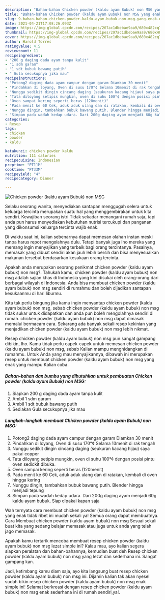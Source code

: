 ```yaml
---
description: "Bahan-bahan Chicken powder (kaldu ayam Bubuk) non MSG yang enak dan Mudah Dibuat"
title: "Bahan-bahan Chicken powder (kaldu ayam Bubuk) non MSG yang enak dan Mudah Dibuat"
slug: 9-bahan-bahan-chicken-powder-kaldu-ayam-bubuk-non-msg-yang-enak-dan-mudah-dibuat
date: 2021-04-21T17:08:26.093Z
image: https://img-global.cpcdn.com/recipes/207ac1dbebae9aa9/680x482cq70/chicken-powder-kaldu-ayam-bubuk-non-msg-foto-resep-utama.jpg
thumbnail: https://img-global.cpcdn.com/recipes/207ac1dbebae9aa9/680x482cq70/chicken-powder-kaldu-ayam-bubuk-non-msg-foto-resep-utama.jpg
cover: https://img-global.cpcdn.com/recipes/207ac1dbebae9aa9/680x482cq70/chicken-powder-kaldu-ayam-bubuk-non-msg-foto-resep-utama.jpg
author: Harold Torres
ratingvalue: 4.5
reviewcount: 11
recipeingredient:
- "200 g daging dada ayam tanpa kulit"
- "1 sdm garam"
- "1 sdt bubuk bawang putih"
- " Gula secukupnya jika mau"
recipeinstructions:
- "Potong2 daging dada ayam campur dengan garam Diamkan 30 menit"
- "Pindahkan di loyang, Oven di susu 170°¢ Selama 10menit di rak tengah"
- "Nunggu sedikit dingin cincang daging (seukuran kacang hijau) saya pakai copper"
- "Tata diloyang setipis mungkin, oven di suhu 100°¢ dengan posisi pintu oven sedidkit dibuka."
- "Oven sampai kering seperti beras (120menit)"
- "Pada menit ke 60 Cek, aduk aduk ulang dan di ratakan, kembali di oven hingga kering"
- "Nunggu dingin, tambahkan bubuk bawang putih. Blender hingga menjadi tepung"
- "Simpan pada wadah kedap udara. Dari 200g daging ayam menjadi 60g kaldu ayam bubuk. Siap dipakai kapan saja"
categories:
- Resep
tags:
- chicken
- powder
- kaldu

katakunci: chicken powder kaldu 
nutrition: 111 calories
recipecuisine: Indonesian
preptime: "PT11M"
cooktime: "PT33M"
recipeyield: "4"
recipecategory: Dinner

---
```



![Chicken powder (kaldu ayam Bubuk) non MSG](https://img-global.cpcdn.com/recipes/207ac1dbebae9aa9/680x482cq70/chicken-powder-kaldu-ayam-bubuk-non-msg-foto-resep-utama.jpg)

Selaku seorang wanita, menyediakan santapan menggugah selera untuk keluarga tercinta merupakan suatu hal yang menggembirakan untuk kita sendiri. Kewajiban seorang istri Tidak sekadar menangani rumah saja, tapi anda pun harus menyediakan kebutuhan nutrisi tercukupi dan panganan yang dikonsumsi keluarga tercinta wajib enak.

Di waktu  saat ini, kalian sebenarnya dapat memesan olahan instan meski tanpa harus repot mengolahnya dulu. Tetapi banyak juga lho mereka yang memang ingin menyajikan yang terbaik bagi orang tercintanya. Pasalnya, memasak yang dibuat sendiri akan jauh lebih bersih dan bisa menyesuaikan makanan tersebut berdasarkan kesukaan orang tercinta. 



Apakah anda merupakan seorang penikmat chicken powder (kaldu ayam bubuk) non msg?. Tahukah kamu, chicken powder (kaldu ayam bubuk) non msg adalah sajian khas di Indonesia yang kini disukai oleh orang-orang dari berbagai wilayah di Indonesia. Anda bisa membuat chicken powder (kaldu ayam bubuk) non msg sendiri di rumahmu dan boleh dijadikan santapan kesukaanmu di hari liburmu.

Kita tak perlu bingung jika kamu ingin menyantap chicken powder (kaldu ayam bubuk) non msg, sebab chicken powder (kaldu ayam bubuk) non msg tidak sukar untuk didapatkan dan anda pun boleh mengolahnya sendiri di rumah. chicken powder (kaldu ayam bubuk) non msg dapat dimasak memalui bermacam cara. Sekarang ada banyak sekali resep kekinian yang menjadikan chicken powder (kaldu ayam bubuk) non msg lebih nikmat.

Resep chicken powder (kaldu ayam bubuk) non msg pun sangat gampang dibikin, lho. Kamu tidak perlu capek-capek untuk memesan chicken powder (kaldu ayam bubuk) non msg, sebab Kalian mampu menghidangkan di rumahmu. Untuk Anda yang mau menyajikannya, dibawah ini merupakan resep untuk membuat chicken powder (kaldu ayam bubuk) non msg yang enak yang mampu Kalian coba.

<!--inarticleads1-->

##### Bahan-bahan dan bumbu yang dibutuhkan untuk pembuatan Chicken powder (kaldu ayam Bubuk) non MSG:

1. Siapkan 200 g daging dada ayam tanpa kulit
1. Ambil 1 sdm garam
1. Ambil 1 sdt bubuk bawang putih
1. Sediakan  Gula secukupnya jika mau




<!--inarticleads2-->

##### Langkah-langkah membuat Chicken powder (kaldu ayam Bubuk) non MSG:

1. Potong2 daging dada ayam campur dengan garam Diamkan 30 menit
1. Pindahkan di loyang, Oven di susu 170°¢ Selama 10menit di rak tengah
1. Nunggu sedikit dingin cincang daging (seukuran kacang hijau) saya pakai copper
1. Tata diloyang setipis mungkin, oven di suhu 100°¢ dengan posisi pintu oven sedidkit dibuka.
1. Oven sampai kering seperti beras (120menit)
1. Pada menit ke 60 Cek, aduk aduk ulang dan di ratakan, kembali di oven hingga kering
1. Nunggu dingin, tambahkan bubuk bawang putih. Blender hingga menjadi tepung
1. Simpan pada wadah kedap udara. Dari 200g daging ayam menjadi 60g kaldu ayam bubuk. Siap dipakai kapan saja




Wah ternyata cara membuat chicken powder (kaldu ayam bubuk) non msg yang enak tidak ribet ini mudah sekali ya! Semua orang dapat membuatnya. Cara Membuat chicken powder (kaldu ayam bubuk) non msg Sesuai sekali buat kita yang sedang belajar memasak atau juga untuk anda yang telah jago memasak.

Apakah kamu tertarik mencoba membuat resep chicken powder (kaldu ayam bubuk) non msg lezat simple ini? Kalau mau, ayo kalian segera siapkan peralatan dan bahan-bahannya, kemudian buat deh Resep chicken powder (kaldu ayam bubuk) non msg yang lezat dan sederhana ini. Sangat gampang kan. 

Jadi, ketimbang kamu diam saja, ayo kita langsung buat resep chicken powder (kaldu ayam bubuk) non msg ini. Dijamin kalian tak akan nyesel sudah bikin resep chicken powder (kaldu ayam bubuk) non msg enak simple ini! Selamat berkreasi dengan resep chicken powder (kaldu ayam bubuk) non msg enak sederhana ini di rumah sendiri,ya!.

